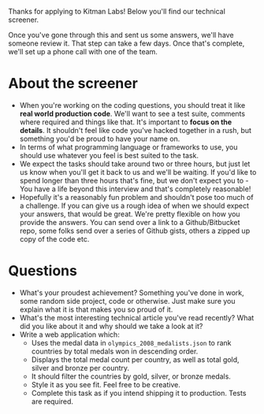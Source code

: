 Thanks for applying to Kitman Labs! Below you'll find our technical screener.

Once you've gone through this and sent us some answers, we'll have someone review it. That step can take a few days. Once that's complete, we'll set up a phone call with one of the team.

# About the screener
- When you're working on the coding questions, you should treat it like **real world production code**. We'll want to see a test suite, comments where required and things like that. It's important to **focus on the details**. It shouldn't feel like code you've hacked together in a rush, but something you'd be proud to have your name on.
- In terms of what programming language or frameworks to use, you should use whatever you feel is best suited to the task.
- We expect the tasks should take around two or three hours, but just let us know when you'll get it back to us and we'll be waiting. If you'd like to spend longer than three hours that's fine, but we don't expect you to - You have a life beyond this interview and that's completely reasonable!
- Hopefully it's a reasonably fun problem and shouldn't pose too much of a challenge. If you can give us a rough idea of when we should expect your answers, that would be great. We're pretty flexible on how you provide the answers. You can send over a link to a Github/Bitbucket repo, some folks send over a series of Github gists, others a zipped up copy of the code etc.

# Questions
- What's your proudest achievement? Something you've done in work, some random side project, code or otherwise. Just make sure you explain what it is that makes you so proud of it.
- What's the most interesting technical article you've read recently? What did you like about it and why should we take a look at it?
- Write a web application which:
  - Uses the medal data in `olympics_2008_medalists.json` to rank countries by total medals won in descending order.
  - Displays the total medal count per country, as well as total gold, silver and bronze per country.
  - It should filter the countries by gold, silver, or bronze medals.
  - Style it as you see fit. Feel free to be creative.
  - Complete this task as if you intend shipping it to production.  Tests are required.
